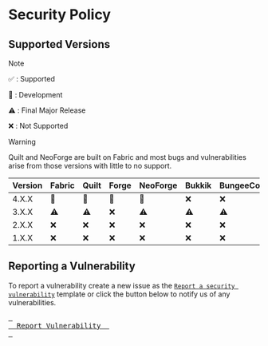 # Security Policy

## Supported Versions 

> [!NOTE]
> :white_check_mark: : Supported
> 
> :construction: : Development
>
> :warning: : Final Major Release
> 
> :x: : Not Supported

> [!WARNING]
> Quilt and NeoForge are built on Fabric and most bugs and vulnerabilities arise from those versions with little to no support.

| Version | Fabric         | Quilt          | Forge          | NeoForge       | Bukkik    | BungeeCord         | Velocity       |
| ------- | -------------- | -------------- | -------------- | -------------- | --------- | ------------------ | -------------- |
| 4.X.X   | :construction: | :construction: | :construction: | :construction: | :x:       | :x: | :x: |
| 3.X.X   | :warning:      | :warning:      | :x:            | :warning:      | :warning: | :warning: | :warning: |
| 2.X.X   | :x:            | :x:            | :x:            | :x:            | :x:       | :x: | :x: |
| 1.X.X   | :x:            | :x:            | :x:            | :x:            | :x:       | :x:                | :x:            |

## Reporting a Vulnerability

To report a vulnerability create a new issue as the [`Report a security vulnerability`](https://github.com/XDPXI/XDLib/security/advisories/new) template or click the button below to notify us of any vulnerabilities.

[<kbd> <br>    Report Vulnerability    <br> </kbd>][DWLD]

[DWLD]: https://github.com/XDPXI/XDLib/security/advisories/new
